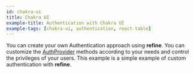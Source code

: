 ```yaml
---
id: chakra-ui
title: Chakra UI
example-title: Authentication with Chakra UI
example-tags: [chakra-ui, authentication, react-table]
---
```


You can create your own Authentication approach using **refine**. You can customize the [AuthProvider](/docs/3.xx.xx/api-reference/core/providers/auth-provider/) methods according to your needs and control the privileges of your users. This example is a simple example of custom authentication with **refine**.

<CodeSandboxExample path="auth-chakra-ui" />
